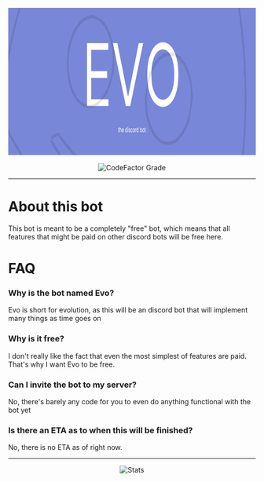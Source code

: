 <p align="center">
	<img src="https://raw.githubusercontent.com/chark1es/Evo/main/banner.png" height="300">
</p>

<div align="center">
<img alt="CodeFactor Grade" src="https://img.shields.io/codefactor/grade/github/chark1es/Evo?style=for-the-badge">
</div>

---
# About this bot

This bot is meant to be a completely "free" bot, which means that all features that might be paid on other discord bots will be free here.


# FAQ

### Why is the bot named Evo?

Evo is short for evolution, as this will be an discord bot that will implement many things as time goes on

### Why is it free?

I don't really like the fact that even the most simplest of features are paid. That's why I want Evo to be free.

### Can I invite the bot to my server?

No, there's barely any code for you to even do anything functional with the bot yet

### Is there an ETA as to when this will be finished?

No, there is no ETA as of right now.



---
<div align="center">
<img alt="Stats" src="https://repobeats.axiom.co/api/embed/6eaf511255215d7b45c8ce1bd1a60b3beedc8ae0.svg">
</div>


